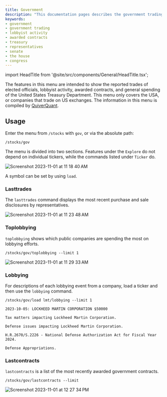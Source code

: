```yaml
---
title: Government
description: "This documentation pages describes the government trading menu hwere users can access the reported trades of elected officials, lobbyist activity, awarded contracts, and general spending of the United States Treasury Department."
keywords:
- government
- government trading
- lobbyist activity
- awarded contracts
- treasury
- representatives
- senate
- the house
- congress
---
```


import HeadTitle from '@site/src/components/General/HeadTitle.tsx';

<HeadTitle title="Government - Stocks - Data Available | OpenBB Terminal Docs" />

The features in this menu are intended to show the reported trades of elected officials, lobbyist activity, awarded contracts, and general spending of the United States Treasury Department. This menu only covers the USA, or companies that trade on US exchanges. The information in this menu is compiled by <a href="https://www.quiverquant.com/" target="_blank" rel="noreferrer noopener">QuiverQuant</a>. 

## Usage

Enter the menu from `/stocks` with `gov`, or via the absolute path:

```console
/stocks/gov
```

The menu is divided into two sections. Features under the `Explore` do not depend on individual tickers, while the commands listed under `Ticker` do. 

![Screenshot 2023-11-01 at 11 18 40 AM](https://github.com/OpenBB-finance/OpenBBTerminal/assets/85772166/51be579a-7fa0-4ef8-b04c-f2f06c9ef099)

A symbol can be set by using `load`.

### Lasttrades

The `lasttrades` command displays the most recent purchase and sale disclosures by representatives.

![Screenshot 2023-11-01 at 11 23 48 AM](https://github.com/OpenBB-finance/OpenBBTerminal/assets/85772166/7fe9823e-bdc0-4cb6-8a74-8634f407c145)


### Toplobbying

`toplobbying` shows which public companies are spending the most on lobbying efforts.

```console
/stocks/gov/toplobbying --limit 1
```

![Screenshot 2023-11-01 at 11 29 33 AM](https://github.com/OpenBB-finance/OpenBBTerminal/assets/85772166/9b2564b2-f503-454a-adc4-f397d1b940f2)

### Lobbying

For descriptions of each lobbying event from a company, load a ticker and then use the `lobbying` command.

```console
/stocks/gov/load lmt/lobbying --limit 1
```

```console
2023-10-05: LOCKHEED MARTIN CORPORATION $50000

Tax matters impacting Lockheed Martin Corporation.

Defense issues impacting Lockheed Martin Corporation.

H.R.2670/S.2226 - National Defense Authorization Act for Fiscal Year 2024.

Defense Appropriations.
```

### Lastcontracts

`lastcontracts` is a list of the most recently awarded government contracts.

```console
/stocks/gov/lastcontracts --limit 
```

![Screenshot 2023-11-01 at 12 27 34 PM](https://github.com/OpenBB-finance/OpenBBTerminal/assets/85772166/b290c8db-a1b5-4f6c-bea2-65cf16eae3e7)

